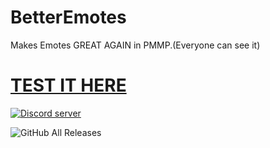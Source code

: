# BetterEmotes
Makes Emotes GREAT AGAIN in PMMP.(Everyone can see it)

# [TEST IT HERE](https://stimomc.de/play)

<a href="https://stimomc.de/discord"><img src="https://discordapp.com/api/guilds/664707991974576137/embed.png" alt="Discord server"/></a>

![GitHub All Releases](https://img.shields.io/github/downloads/xxarox/betteremotes/total?color=green)

